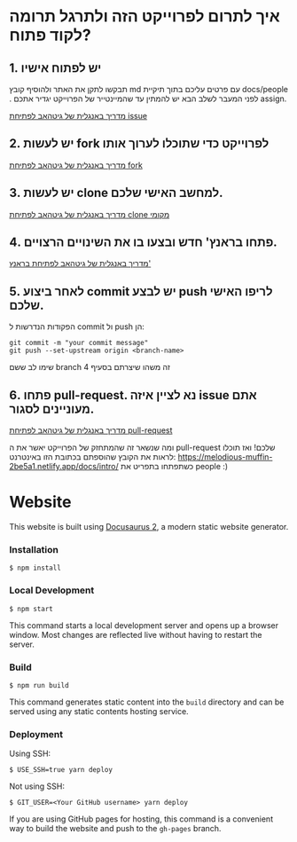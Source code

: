 # איך לתרום לפרוייקט הזה ולתרגל תרומה לקוד פתוח?

## 1. יש לפתוח אישיו

תבקשו לתקן את האתר ולהוסיף קובץ md עם פרטים עליכם בתוך תיקיית docs/people .
לפני המעבר לשלב הבא יש להמתין עד שהמיינטייר של הפרוייקט יגדיר אתכם assign.

[מדריך באנגלית של גיטהאב לפתיחת issue](https://docs.github.com/en/issues/tracking-your-work-with-issues/creating-an-issue)



## 2. יש לעשות fork לפרוייקט כדי שתוכלו לערוך אותו

[מדריך באנגלית של גיטהאב לפתיחת fork](https://docs.github.com/en/get-started/quickstart/fork-a-repo)


## 3. יש לעשות clone למחשב האישי שלכם.

[מדריך באנגלית של גיטהאב לפתיחת clone מקומי](https://docs.github.com/en/repositories/creating-and-managing-repositories/cloning-a-repository)

## 4. פתחו בראנץ' חדש ובצעו בו את השינויים הרצויים.

[מדריך באנגלית של גיטהאב לפתיחת בראנץ'](https://docs.github.com/en/pull-requests/collaborating-with-pull-requests/proposing-changes-to-your-work-with-pull-requests/creating-and-deleting-branches-within-your-repository)


## 5. לאחר ביצוע commit יש לבצע push לריפו האישי שלכם.

הפקודות הנדרשות ל commit ול push הן:
```
git commit -m "your commit message" 
git push --set-upstream origin <branch-name>
```
שימו לב ששם branch זה משהו שיצרתם בסעיף 4

## 6. פתחו pull-request. נא לציין איזה issue אתם מעוניינים לסגור.

[מדריך באנגלית של גיטהאב לפתיחת pull-request](https://docs.github.com/en/desktop/contributing-and-collaborating-using-github-desktop/working-with-your-remote-repository-on-github-or-github-enterprise/creating-an-issue-or-pull-request-from-github-desktop)


ומה שנשאר זה שהמתחזק של הפרוייקט יאשר את ה pull-request שלכם!
ואז תוכלו לראות את הקובץ שהוספתם בכתובת הזו באינטרנט:
https://melodious-muffin-2be5a1.netlify.app/docs/intro/
כשתפתחו בתפריט את people :)

# Website

This website is built using [Docusaurus 2](https://docusaurus.io/), a modern static website generator.

### Installation

```
$ npm install
```

### Local Development

```
$ npm start
```

This command starts a local development server and opens up a browser window. Most changes are reflected live without having to restart the server.

### Build

```
$ npm run build
```

This command generates static content into the `build` directory and can be served using any static contents hosting service.

### Deployment

Using SSH:

```
$ USE_SSH=true yarn deploy
```

Not using SSH:

```
$ GIT_USER=<Your GitHub username> yarn deploy
```

If you are using GitHub pages for hosting, this command is a convenient way to build the website and push to the `gh-pages` branch.
